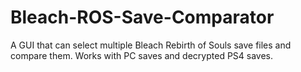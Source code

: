 # Bleach-ROS-Save-Comparator
A GUI that can select multiple Bleach Rebirth of Souls save files and compare them. Works with PC saves and decrypted PS4 saves.
